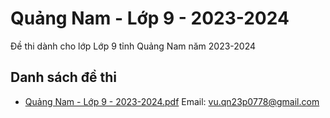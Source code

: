 # Quảng Nam - Lớp 9 - 2023-2024

Đề thi dành cho lớp Lớp 9 tỉnh Quảng Nam năm 2023-2024

## Danh sách đề thi

- [Quảng Nam - Lớp 9 - 2023-2024.pdf](Quảng%20Nam%20-%20Lớp%209%20-%202023-2024.pdf)
Email: vu.qn23p0778@gmail.com

